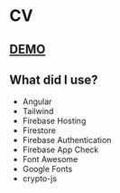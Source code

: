# CV

## [DEMO](https://cvpp-2bfc2.web.app/?highlight=.net,angular,sql)

## What did I use?
- Angular
- Tailwind
- Firebase Hosting
- Firestore
- Firebase Authentication
- Firebase App Check
- Font Awesome
- Google Fonts
- crypto-js
